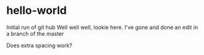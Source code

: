 # hello-world
Initial run of git hub
Well well well, lookie here.
I've gone and done an edit in a branch of the master

Does extra spacing work?
